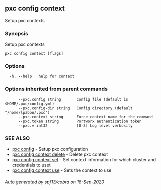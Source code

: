 ## pxc config context

Setup pxc contexts

### Synopsis

Setup pxc contexts

```
pxc config context [flags]
```

### Options

```
  -h, --help   help for context
```

### Options inherited from parent commands

```
      --pxc.config string       Config file (default is $HOME/.pxc/config.yml)
      --pxc.config-dir string   Config directory (default "/home/lpabon/.pxc")
      --pxc.context string      Force context name for the command
      --pxc.token string        Portworx authentication token
      --pxc.v int32             [0-3] Log level verbosity
```

### SEE ALSO

* [pxc config](pxc_config.md)	 - Setup pxc configuration
* [pxc config context delete](pxc_config_context_delete.md)	 - Delete pxc context
* [pxc config context set](pxc_config_context_set.md)	 - Set context information for which cluster and credentials to uset
* [pxc config context use](pxc_config_context_use.md)	 - Sets the context to use

###### Auto generated by spf13/cobra on 18-Sep-2020
